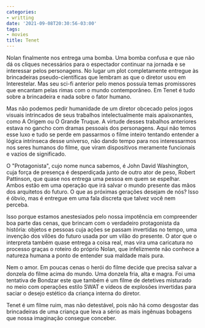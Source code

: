 ```yaml
---
categories:
- writting
date: '2021-09-08T20:30:56-03:00'
tags:
- movies
title: Tenet
---
```


Nolan finalmente nos entrega uma bomba. Uma bomba confusa e que não dá os cliques necessários para o espectador continuar na jornada e se interessar pelos personagens. No lugar um plot completamente entregue às brincadeiras pseudo-científicas que lembram as que o diretor usou em Interestelar. Mas seu sci-fi anterior pelo menos possuía temas promissores que encantam pelas rimas com o mundo contemporâneo. Em Tenet é tudo sobre a brincadeira e nada sobre o fator humano.

Mas não podemos pedir humanidade de um diretor obcecado pelos jogos visuais intrincados de seus trabalhos intelectualmente mais apaixonantes, como A Origem ou O Grande Truque. A virtude desses trabalhos anteriores estava no gancho com dramas pessoais dos personagens. Aqui não temos esse luxo e tudo se perde em passarmos o filme inteiro tentando entender a lógica intrínseca desse universo, não dando tempo para nos interessarmos nos seres humanos do filme, que viram dispositivos meramente funcionais e vazios de significado.

O "Protagonista", cujo nome nunca sabemos,  é John David Washington, cuja força de presença é desperdiçada junto de outro ator de peso, Robert Pattinson, que quase nos entrega uma pessoa em quem se espelhar. Ambos estão em uma operação que irá salvar o mundo presente das mãos dos arquitetos do futuro. O que as próximas gerações desejam de nós? Isso é óbvio, mas é entregue em uma fala discreta que talvez você nem perceba.

Isso porque estamos anestesiados pelo nossa impotência em compreender boa parte das cenas, que brincam com o verdadeiro protagonista da história: objetos e pessoas cuja ações se passam invertidas no tempo, uma invenção dos vilões do futuro usada por um vilão do presente. O ator que o interpreta também quase entrega a coisa real, mas vira uma caricatura no processo graças o roteiro do próprio Nolan, que infelizmente não conhece a natureza humana a ponto de entender sua maldade mais pura.

Nem o amor. Em poucas cenas o herói do filme decide que precisa salvar a donzela do filme acima do mundo. Uma donzela fria, alta e magra. Foi uma tentativa de Bondzar este que também é um filme de detetives misturado no meio com operações estilo SWAT e vídeos de explosões invertidas para saciar o desejo estético da criança interna do diretor.

Tenet é um filme ruim, mas não detestável, pois não há como desgostar das brincadeiras de uma criança que leva a sério as mais ingênuas bobagens que nossa imaginação consegue conceber.